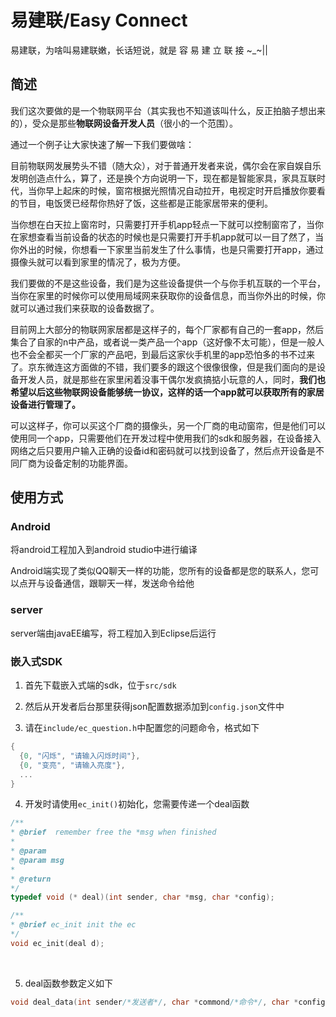 # 易建联/Easy Connect

易建联，为啥叫易建联嫩，长话短说，就是    容  易  建  立  联  接    ~_~||

## 简述

我们这次要做的是一个物联网平台（其实我也不知道该叫什么，反正拍脑子想出来的），受众是那些**物联网设备开发人员**（很小的一个范围）。

通过一个例子让大家快速了解一下我们要做啥：

目前物联网发展势头不错（随大众），对于普通开发者来说，偶尔会在家自娱自乐发明创造点什么，算了，还是换个方向说明一下，现在都是智能家具，家具互联时代，当你早上起床的时候，窗帘根据光照情况自动拉开，电视定时开启播放你要看的节目，电饭煲已经帮你热好了饭，这些都是正能家居带来的便利。

当你想在白天拉上窗帘时，只需要打开手机app轻点一下就可以控制窗帘了，当你在家想查看当前设备的状态的时候也是只需要打开手机app就可以一目了然了，当你外出的时候，你想看一下家里当前发生了什么事情，也是只需要打开app，通过摄像头就可以看到家里的情况了，极为方便。

我们要做的不是这些设备，我们是为这些设备提供一个与你手机互联的一个平台，当你在家里的时候你可以使用局域网来获取你的设备信息，而当你外出的时候，你就可以通过我们来获取的设备数据了。

目前网上大部分的物联网家居都是这样子的，每个厂家都有自己的一套app，然后集合了自家的n中产品，或者说一类产品一个app（这好像不太可能），但是一般人也不会全都买一个厂家的产品吧，到最后这家伙手机里的app恐怕多的书不过来了。京东微连这方面做的不错，我们要多的跟这个很像很像，但是我们面向的是设备开发人员，就是那些在家里闲着没事干偶尔发疯搞掂小玩意的人，同时，**我们也希望以后这些物联网设备能够统一协议，这样的话一个app就可以获取所有的家居设备进行管理了。**

可以这样子，你可以买这个厂商的摄像头，另一个厂商的电动窗帘，但是他们可以使用同一个app，只需要他们在开发过程中使用我们的sdk和服务器，在设备接入网络之后只要用户输入正确的设备id和密码就可以找到设备了，然后点开设备是不同厂商为设备定制的功能界面。

## 使用方式

### Android

将android工程加入到android studio中进行编译

Android端实现了类似QQ聊天一样的功能，您所有的设备都是您的联系人，您可以点开与设备通信，跟聊天一样，发送命令给他

### server

server端由javaEE编写，将工程加入到Eclipse后运行

### 嵌入式SDK

  1. 首先下载嵌入式端的sdk，位于`src/sdk`

  2. 然后从开发者后台那里获得json配置数据添加到`config.json`文件中

  3. 请在`include/ec_question.h`中配置您的问题命令，格式如下     

  ```c
  {
  	{0, "闪烁", "请输入闪烁时间"},
  	{0, "变亮", "请输入亮度"},
  	...
  }
  ```

  4. 开发时请使用`ec_init()`初始化，您需要传递一个deal函数

  ```c
  /**
  * @brief  remember free the *msg when finished
  *
  * @param
  * @param msg
  *
  * @return
  */
  typedef void (* deal)(int sender, char *msg, char *config);

  /**
  * @brief ec_init init the ec
  */
  void ec_init(deal d);
  ```

  ​

  5. deal函数参数定义如下

  ```c
  void deal_data(int sender/*发送者*/, char *commond/*命令*/, char *config/*配置*/){}
  ```

  ​
